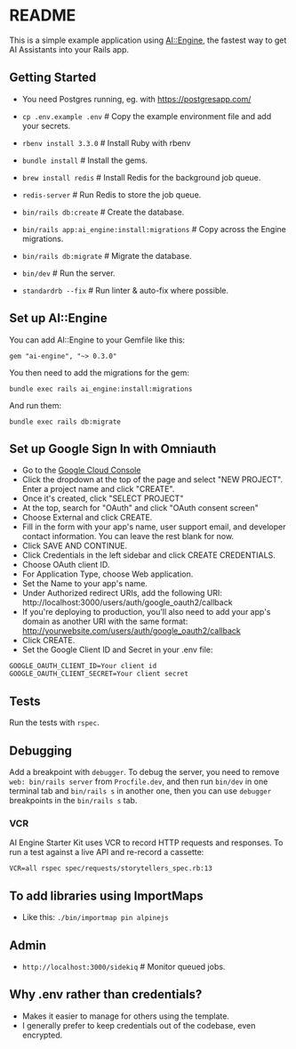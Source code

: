 # README

This is a simple example application using [AI::Engine](https://github.com/alexrudall/ai-engine), the fastest way to get AI Assistants into your Rails app.

## Getting Started

- You need Postgres running, eg. with https://postgresapp.com/
- `cp .env.example .env` # Copy the example environment file and add your secrets.
- `rbenv install 3.3.0` # Install Ruby with rbenv
- `bundle install` # Install the gems.
- `brew install redis` # Install Redis for the background job queue.
- `redis-server` # Run Redis to store the job queue.

- `bin/rails db:create` # Create the database.
- `bin/rails app:ai_engine:install:migrations` # Copy across the Engine migrations.
- `bin/rails db:migrate` # Migrate the database.
- `bin/dev` # Run the server.
- `standardrb --fix` # Run linter & auto-fix where possible.

## Set up AI::Engine

You can add AI::Engine to your Gemfile like this:

```
gem "ai-engine", "~> 0.3.0"
```

You then need to add the migrations for the gem:

```
bundle exec rails ai_engine:install:migrations
```

And run them:

```
bundle exec rails db:migrate
```

## Set up Google Sign In with Omniauth

- Go to the [Google Cloud Console](https://console.cloud.google.com/)
- Click the dropdown at the top of the page and select "NEW PROJECT". Enter a project name and click "CREATE".
- Once it's created, click "SELECT PROJECT"
- At the top, search for "OAuth" and click "OAuth consent screen"
- Choose External and click CREATE.
- Fill in the form with your app's name, user support email, and developer contact information. You can leave the rest blank for now.
- Click SAVE AND CONTINUE.
- Click Credentials in the left sidebar and click CREATE CREDENTIALS.
- Choose OAuth client ID.
- For Application Type, choose Web application.
- Set the Name to your app's name.
- Under Authorized redirect URIs, add the following URI: http://localhost:3000/users/auth/google_oauth2/callback
- If you're deploying to production, you'll also need to add your app's domain as another URI with the same format: http://yourwebsite.com/users/auth/google_oauth2/callback
- Click CREATE.
- Set the Google Client ID and Secret in your .env file:

```
GOOGLE_OAUTH_CLIENT_ID=Your client id
GOOGLE_OAUTH_CLIENT_SECRET=Your client secret
```

## Tests

Run the tests with `rspec`.

## Debugging

Add a breakpoint with `debugger`. To debug the server, you need to remove `web: bin/rails server` from `Procfile.dev`, and then run `bin/dev` in one terminal tab and `bin/rails s` in another one, then you can use `debugger` breakpoints in the `bin/rails s` tab.

### VCR

AI Engine Starter Kit uses VCR to record HTTP requests and responses. To run a test against a live API and re-record a cassette:

```
VCR=all rspec spec/requests/storytellers_spec.rb:13
```

## To add libraries using ImportMaps

- Like this: `./bin/importmap pin alpinejs`

## Admin

- `http://localhost:3000/sidekiq` # Monitor queued jobs.

## Why .env rather than credentials?

- Makes it easier to manage for others using the template.
- I generally prefer to keep credentials out of the codebase, even encrypted.
